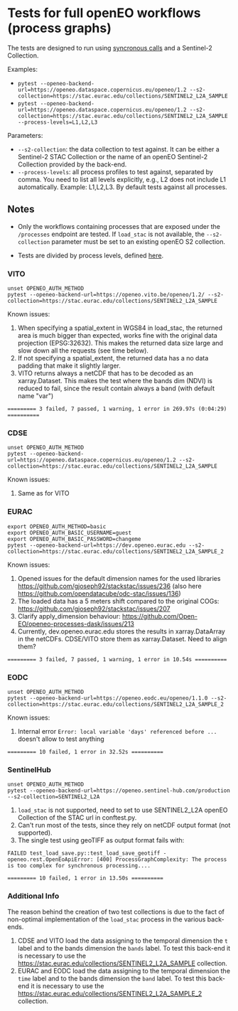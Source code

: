# Tests for full openEO workflows (process graphs)

The tests are designed to run using [syncronous calls](https://open-eo.github.io/openeo-python-client/basics.html#download-synchronously) and a Sentinel-2 Collection.

Examples:

- `pytest --openeo-backend-url=https://openeo.dataspace.copernicus.eu/openeo/1.2 --s2-collection=https://stac.eurac.edu/collections/SENTINEL2_L2A_SAMPLE`
- `pytest --openeo-backend-url=https://openeo.dataspace.copernicus.eu/openeo/1.2 --s2-collection=https://stac.eurac.edu/collections/SENTINEL2_L2A_SAMPLE --process-levels=L1,L2,L3`

Parameters:

- `--s2-collection`: the data collection to test against. It can be either a Sentinel-2 STAC Collection or the name of an openEO Sentinel-2 Collection provided by the back-end.
- `--process-levels`: all process profiles to test against, separated by comma. You need to list all levels explicitly, e.g., L2 does not include L1 automatically. Example: L1,L2,L3. By default tests against all processes.


## Notes

- Only the workflows containing processes that are exposed under the `/processes` endpoint are tested. If `load_stac` is not available, the `--s2-collection` parameter must be set to an existing openEO S2 collection.

- Tests are divided by process levels, defined [here](https://openeo.org/documentation/1.0/developers/profiles/processes.html).


### VITO

```
unset OPENEO_AUTH_METHOD
pytest --openeo-backend-url=https://openeo.vito.be/openeo/1.2/ --s2-collection=https://stac.eurac.edu/collections/SENTINEL2_L2A_SAMPLE
```

Known issues:
1. When specifying a spatial_extent in WGS84 in load_stac, the returned area is much bigger than expected, works fine with the original data projection (EPSG:32632). This makes the returned data size large and slow down all the requests (see time below).
2. If not specifying a spatial_extent, the returned data has a no data padding that make it slightly larger.
3. VITO returns always a netCDF that has to be decoded as an xarray.Dataset. This makes the test where the bands dim (NDVI) is reduced to fail, since the result contain always a band (with default name "var")

`========= 3 failed, 7 passed, 1 warning, 1 error in 269.97s (0:04:29) ==========`

### CDSE

```
unset OPENEO_AUTH_METHOD
pytest --openeo-backend-url=https://openeo.dataspace.copernicus.eu/openeo/1.2 --s2-collection=https://stac.eurac.edu/collections/SENTINEL2_L2A_SAMPLE
```
Known issues:
1. Same as for VITO

### EURAC

```
export OPENEO_AUTH_METHOD=basic
export OPENEO_AUTH_BASIC_USERNAME=guest
export OPENEO_AUTH_BASIC_PASSWORD=changeme
pytest --openeo-backend-url=https://dev.openeo.eurac.edu --s2-collection=https://stac.eurac.edu/collections/SENTINEL2_L2A_SAMPLE_2
```

Known issues:
1. Opened issues for the default dimension names for the used libraries https://github.com/gjoseph92/stackstac/issues/236 (also here https://github.com/opendatacube/odc-stac/issues/136)
2. The loaded data has a 5 meters shift compared to the original COGs: https://github.com/gjoseph92/stackstac/issues/207
3. Clarify apply_dimension behaviour: https://github.com/Open-EO/openeo-processes-dask/issues/213
4. Currently, dev.openeo.eurac.edu stores the results in xarray.DataArray in the netCDFs. CDSE/VITO store them as xarray.Dataset. Need to align them?

`========= 3 failed, 7 passed, 1 warning, 1 error in 10.54s ==========`

### EODC

```
unset OPENEO_AUTH_METHOD
pytest --openeo-backend-url=https://openeo.eodc.eu/openeo/1.1.0 --s2-collection=https://stac.eurac.edu/collections/SENTINEL2_L2A_SAMPLE_2
```

Known issues:
1. Internal error ` Error: local variable 'days' referenced before ...
` doesn't allow to test anything

`========= 10 failed, 1 error in 32.52s ==========`

### SentinelHub

```
unset OPENEO_AUTH_METHOD
pytest --openeo-backend-url=https://openeo.sentinel-hub.com/production --s2-collection=SENTINEL2_L2A
```

1. `load_stac` is not supported, need to set to use SENTINEL2_L2A openEO Collection of the STAC url in conftest.py.
2. Can't run most of the tests, since they rely on netCDF output format (not supported).
3. The single test using geoTIFF as output format fails with:
```
FAILED test_load_save.py::test_load_save_geotiff - openeo.rest.OpenEoApiError: [400] ProcessGraphComplexity: The process is too complex for synchronous processing....
```

`========= 10 failed, 1 error in 13.50s ==========`


### Additional Info

The reason behind the creation of two test collections is due to the fact of non-optimal implementation of the `load_stac` process in the various back-ends.
1. CDSE and VITO load the data assigning to the temporal dimension the `t` label and to the bands dimension the `bands` label. To test this back-end it is necessary to use the https://stac.eurac.edu/collections/SENTINEL2_L2A_SAMPLE collection.
2. EURAC and EODC load the data assigning to the temporal dimension the `time` label and to the bands dimension the `band` label. To test this back-end it is necessary to use the https://stac.eurac.edu/collections/SENTINEL2_L2A_SAMPLE_2 collection.
